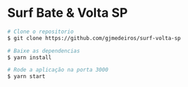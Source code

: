 # Surf Bate & Volta SP

```bash
# Clone o repositorio
$ git clone https://github.com/gjmedeiros/surf-volta-sp

# Baixe as dependencias
$ yarn install

# Rode a aplicação na porta 3000
$ yarn start
```